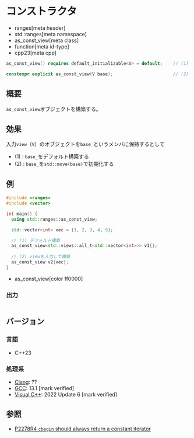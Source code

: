 # コンストラクタ
* ranges[meta header]
* std::ranges[meta namespace]
* as_const_view[meta class]
* function[meta id-type]
* cpp23[meta cpp]

```cpp
as_const_view() requires default_initializable<V> = default;    // (1)

constexpr explicit as_const_view(V base);                       // (2)
```

## 概要

`as_const_view`オブジェクトを構築する。

## 効果

入力`view`（`V`）のオブジェクトを`base_`というメンバに保持するとして

- (1) : `base_`をデフォルト構築する
- (2) : `base_`を`std::move(base)`で初期化する

## 例
```cpp example
#include <ranges>
#include <vector>

int main() {
  using std::ranges::as_const_view;

  std::vector<int> vec = {1, 2, 3, 4, 5};

  // (1) デフォルト構築
  as_const_view<std::views::all_t<std::vector<int>>> v1{};
  
  // (2) viewを入力して構築
  as_const_view v2{vec};
}
```
* as_const_view[color ff0000]

### 出力
```
```

## バージョン
### 言語
- C++23

### 処理系
- [Clang](/implementation.md#clang): ??
- [GCC](/implementation.md#gcc): 13.1 [mark verified]
- [Visual C++](/implementation.md#visual_cpp): 2022 Update 6 [mark verified]

## 参照

- [P2278R4 `cbegin` should always return a constant iterator](https://www.open-std.org/jtc1/sc22/wg21/docs/papers/2022/p2278r4.html)
